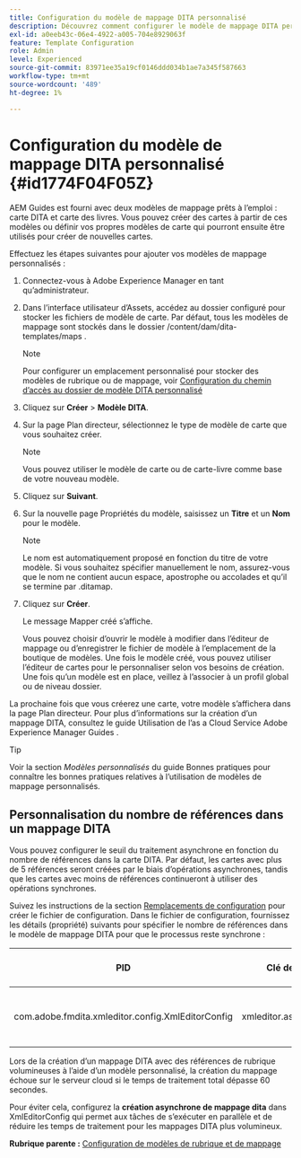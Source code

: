 ```yaml
---
title: Configuration du modèle de mappage DITA personnalisé
description: Découvrez comment configurer le modèle de mappage DITA personnalisé
exl-id: a0eeb43c-06e4-4922-a005-704e8929063f
feature: Template Configuration
role: Admin
level: Experienced
source-git-commit: 83971ee35a19cf0146ddd034b1ae7a345f587663
workflow-type: tm+mt
source-wordcount: '489'
ht-degree: 1%

---
```


# Configuration du modèle de mappage DITA personnalisé {#id1774F04F05Z}

AEM Guides est fourni avec deux modèles de mappage prêts à l’emploi : carte DITA et carte des livres. Vous pouvez créer des cartes à partir de ces modèles ou définir vos propres modèles de carte qui pourront ensuite être utilisés pour créer de nouvelles cartes.

Effectuez les étapes suivantes pour ajouter vos modèles de mappage personnalisés :

1. Connectez-vous à Adobe Experience Manager en tant qu’administrateur.

1. Dans l’interface utilisateur d’Assets, accédez au dossier configuré pour stocker les fichiers de modèle de carte. Par défaut, tous les modèles de mappage sont stockés dans le dossier /content/dam/dita-templates/maps .

   >[!NOTE]
   >
   > Pour configurer un emplacement personnalisé pour stocker des modèles de rubrique ou de mappage, voir [ Configuration du chemin d’accès au dossier de modèle DITA personnalisé](conf-template-tags-custom-dita-topic-template.md#id191LCF0095Z)

1. Cliquez sur **Créer** \> **Modèle DITA**.

1. Sur la page Plan directeur, sélectionnez le type de modèle de carte que vous souhaitez créer.

   >[!NOTE]
   >
   > Vous pouvez utiliser le modèle de carte ou de carte-livre comme base de votre nouveau modèle.

1. Cliquez sur **Suivant**.

1. Sur la nouvelle page Propriétés du modèle, saisissez un **Titre** et un **Nom** pour le modèle.

   >[!NOTE]
   >
   > Le nom est automatiquement proposé en fonction du titre de votre modèle. Si vous souhaitez spécifier manuellement le nom, assurez-vous que le nom ne contient aucun espace, apostrophe ou accolades et qu’il se termine par .ditamap.

1. Cliquez sur **Créer**.

   Le message Mapper créé s’affiche.

   Vous pouvez choisir d’ouvrir le modèle à modifier dans l’éditeur de mappage ou d’enregistrer le fichier de modèle à l’emplacement de la boutique de modèles. Une fois le modèle créé, vous pouvez utiliser l’éditeur de cartes pour le personnaliser selon vos besoins de création. Une fois qu’un modèle est en place, veillez à l’associer à un profil global ou de niveau dossier.


La prochaine fois que vous créerez une carte, votre modèle s’affichera dans la page Plan directeur. Pour plus d’informations sur la création d’un mappage DITA, consultez le guide Utilisation de l’as a Cloud Service Adobe Experience Manager Guides .

>[!TIP]
>
> Voir la section *Modèles personnalisés* du guide Bonnes pratiques pour connaître les bonnes pratiques relatives à l’utilisation de modèles de mappage personnalisés.


## Personnalisation du nombre de références dans un mappage DITA

Vous pouvez configurer le seuil du traitement asynchrone en fonction du nombre de références dans la carte DITA. Par défaut, les cartes avec plus de 5 références seront créées par le biais d’opérations asynchrones, tandis que les cartes avec moins de références continueront à utiliser des opérations synchrones.


Suivez les instructions de la section [Remplacements de configuration](download-install-additional-config-override.md#) pour créer le fichier de configuration. Dans le fichier de configuration, fournissez les détails (propriété) suivants pour spécifier le nombre de références dans le modèle de mappage DITA pour que le processus reste synchrone :

| PID | Clé de propriété | Valeur de la propriété |
|---|------------|--------------|
| com.adobe.fmdita.xmleditor.config.XmlEditorConfig | xmleditor.asyncmapcreation | > 0 <br> **Valeur par défaut** : 5 |

Lors de la création d’un mappage DITA avec des références de rubrique volumineuses à l’aide d’un modèle personnalisé, la création du mappage échoue sur le serveur cloud si le temps de traitement total dépasse 60 secondes.

Pour éviter cela, configurez la **création asynchrone de mappage dita** dans XmlEditorConfig qui permet aux tâches de s’exécuter en parallèle et de réduire les temps de traitement pour les mappages DITA plus volumineux.

**Rubrique parente :** [Configuration de modèles de rubrique et de mappage](conf-template-tags.md)

